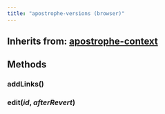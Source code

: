 ```yaml
---
title: "apostrophe-versions (browser)"
---
```

## Inherits from: [apostrophe-context](../apostrophe-utils/browser-apostrophe-context.html)

## Methods
### addLinks()

### edit(*id*, *afterRevert*)


